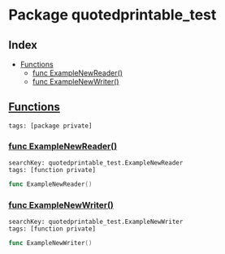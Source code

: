 # Package quotedprintable_test

## Index

* [Functions](#func)
    * [func ExampleNewReader()](#ExampleNewReader)
    * [func ExampleNewWriter()](#ExampleNewWriter)


## <a id="func" href="#func">Functions</a>

```
tags: [package private]
```

### <a id="ExampleNewReader" href="#ExampleNewReader">func ExampleNewReader()</a>

```
searchKey: quotedprintable_test.ExampleNewReader
tags: [function private]
```

```Go
func ExampleNewReader()
```

### <a id="ExampleNewWriter" href="#ExampleNewWriter">func ExampleNewWriter()</a>

```
searchKey: quotedprintable_test.ExampleNewWriter
tags: [function private]
```

```Go
func ExampleNewWriter()
```

